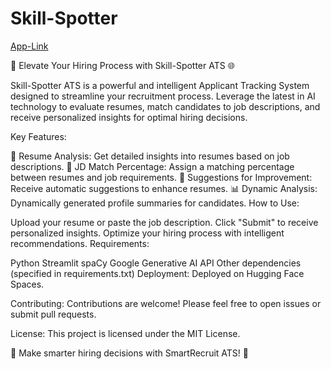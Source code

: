 # Skill-Spotter

[App-Link](https://huggingface.co/spaces/Priyanshu2907/Skill-Spotter) 

🚀 Elevate Your Hiring Process with Skill-Spotter ATS 🌐

Skill-Spotter ATS is a powerful and intelligent Applicant Tracking System designed to streamline your recruitment process. Leverage the latest in AI technology to evaluate resumes, match candidates to job descriptions, and receive personalized insights for optimal hiring decisions.

Key Features:

📄 Resume Analysis: Get detailed insights into resumes based on job descriptions.
🎯 JD Match Percentage: Assign a matching percentage between resumes and job requirements.
🚀 Suggestions for Improvement: Receive automatic suggestions to enhance resumes.
📊 Dynamic Analysis: Dynamically generated profile summaries for candidates.
How to Use:

Upload your resume or paste the job description.
Click "Submit" to receive personalized insights.
Optimize your hiring process with intelligent recommendations.
Requirements:

Python
Streamlit
spaCy
Google Generative AI API
Other dependencies (specified in requirements.txt)
Deployment:
Deployed on Hugging Face Spaces.

Contributing:
Contributions are welcome! Please feel free to open issues or submit pull requests.

License:
This project is licensed under the MIT License.

🌟 Make smarter hiring decisions with SmartRecruit ATS! 🌟
